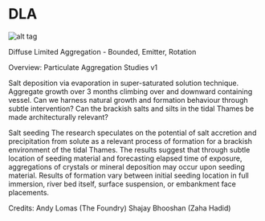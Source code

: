 DLA
===
![alt tag](http://www.henrydavidlouth.com/wp-content/uploads/2014/03/2165-copy-WEB-slider.png)

Diffuse Limited Aggregation - Bounded, Emitter, Rotation

Overview:
Particulate Aggregation Studies v1

Salt deposition via evaporation in super-saturated solution
technique. Aggregate growth over 3 months climbing over and
downward containing vessel.
Can we harness natural growth and formation behaviour
through subtle intervention?
Can the brackish salts and silts in the tidal Thames be made
architecturally relevant?

Salt seeding
The research speculates on the potential of salt accretion and
precipitation from solute as a relevant process of formation
for a brackish environment of the tidal Thames. The results
suggest that through subtle location of seeding material and
forecasting elapsed time of exposure, aggregations of crystals
or mineral deposition may occur upon seeding material.
Results of formation vary between initial seeding location
in full immersion, river bed itself, surface suspension, or
embankment face placements.


Credits:
Andy Lomas (The Foundry)
Shajay Bhooshan (Zaha Hadid)




